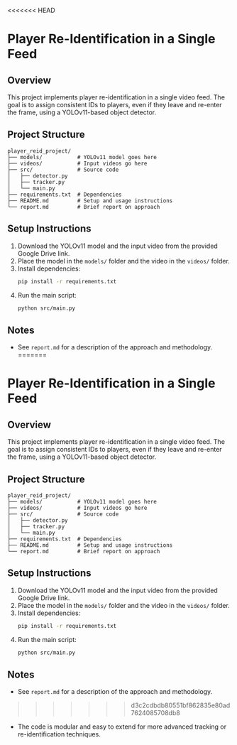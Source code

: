 <<<<<<< HEAD
# Player Re-Identification in a Single Feed

## Overview
This project implements player re-identification in a single video feed. The goal is to assign consistent IDs to players, even if they leave and re-enter the frame, using a YOLOv11-based object detector.

## Project Structure
```
player_reid_project/
├── models/           # YOLOv11 model goes here
├── videos/           # Input videos go here
├── src/              # Source code
│   ├── detector.py
│   ├── tracker.py
│   └── main.py
├── requirements.txt  # Dependencies
├── README.md         # Setup and usage instructions
└── report.md         # Brief report on approach
```

## Setup Instructions
1. Download the YOLOv11 model and the input video from the provided Google Drive link.
2. Place the model in the `models/` folder and the video in the `videos/` folder.
3. Install dependencies:
   ```bash
   pip install -r requirements.txt
   ```
4. Run the main script:
   ```bash
   python src/main.py
   ```

## Notes
- See `report.md` for a description of the approach and methodology.
=======
# Player Re-Identification in a Single Feed

## Overview
This project implements player re-identification in a single video feed. The goal is to assign consistent IDs to players, even if they leave and re-enter the frame, using a YOLOv11-based object detector.

## Project Structure
```
player_reid_project/
├── models/           # YOLOv11 model goes here
├── videos/           # Input videos go here
├── src/              # Source code
│   ├── detector.py
│   ├── tracker.py
│   └── main.py
├── requirements.txt  # Dependencies
├── README.md         # Setup and usage instructions
└── report.md         # Brief report on approach
```

## Setup Instructions
1. Download the YOLOv11 model and the input video from the provided Google Drive link.
2. Place the model in the `models/` folder and the video in the `videos/` folder.
3. Install dependencies:
   ```bash
   pip install -r requirements.txt
   ```
4. Run the main script:
   ```bash
   python src/main.py
   ```

## Notes
- See `report.md` for a description of the approach and methodology.
>>>>>>> d3c2cdbdb80551bf862835e80ad7624085708db8
- The code is modular and easy to extend for more advanced tracking or re-identification techniques. 